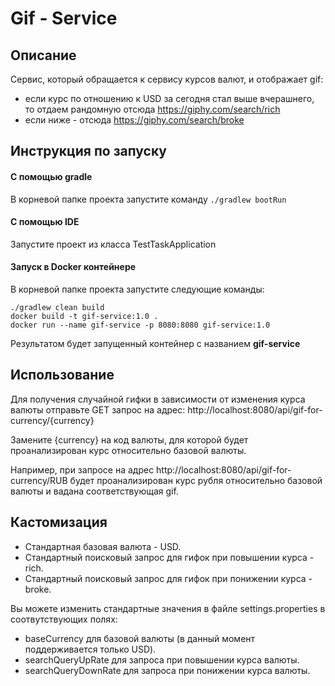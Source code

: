 # Gif - Service
## Описание
Cервис, который обращается к сервису курсов валют, и отображает gif:
 -  если курс по отношению к USD за сегодня стал выше вчерашнего, то отдаем рандомную отсюда https://giphy.com/search/rich
 -  если ниже - отсюда https://giphy.com/search/broke
## Инструкция по запуску
#### С помощью gradle
В корневой папке проекта запустите команду ```./gradlew bootRun```
#### С помощью IDE
Запустите проект из класса TestTaskApplication

#### Запуск в Docker контейнере
В корневой папке проекта запустите следующие команды:
```
./gradlew clean build
docker build -t gif-service:1.0 .
docker run --name gif-service -p 8080:8080 gif-service:1.0
```
Результатом будет запущенный контейнер с названием **gif-service**

## Использование
Для получения случайной гифки в зависимости от изменения курса валюты отправьте GET запрос на адрес:
http://localhost:8080/api/gif-for-currency/{currency}

Замените {currency} на код валюты, для которой будет проанализирован курс относительно базовой валюты.

Например, при запросе на адрес http://localhost:8080/api/gif-for-currency/RUB будет проанализирован курс рубля относительно базовой валюты и вадана соответствующая gif.

## Кастомизация
 - Стандартная базовая валюта - USD.
 - Стандартный поисковый запрос для гифок при повышении курса - rich.
 - Стандартный поисковый запрос для гифок при понижении курса - broke.
 
Вы можете изменить стандартные значения в файле settings.properties в соотвутствующих полях:
 - baseCurrency для базовой валюты (в данный момент поддерживается только USD).
 - searchQueryUpRate для запроса при повышении курса валюты.
 - searchQueryDownRate для запроса при понижении курса валюты.

